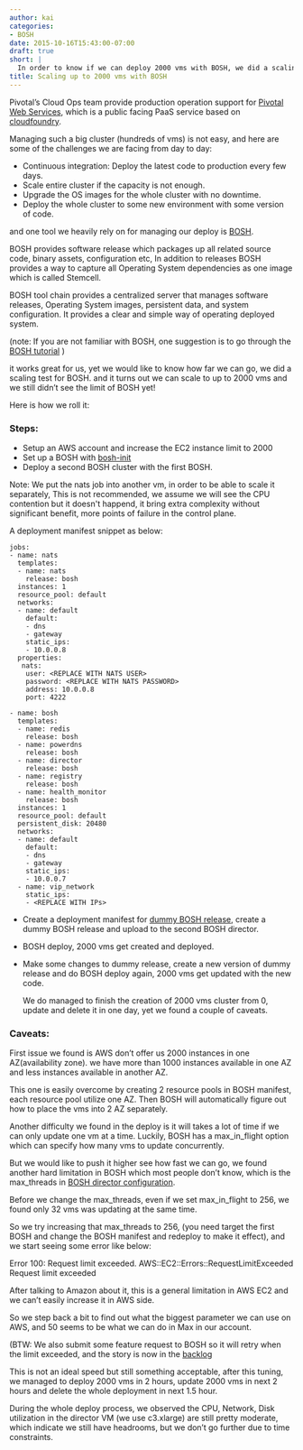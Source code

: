 ```yaml
---
author: kai
categories:
- BOSH
date: 2015-10-16T15:43:00-07:00
draft: true
short: |
  In order to know if we can deploy 2000 vms with BOSH, we did a scaling test and this blog post list how we did it and the caveats we found.
title: Scaling up to 2000 vms with BOSH
---
```


Pivotal’s Cloud Ops team provide production operation support for [Pivotal Web Services](https://run.pivotal.io/), which is a public facing PaaS service based on [cloudfoundry](https://github.com/cloudfoundry).

Managing such a big cluster (hundreds of vms) is not easy, and here are some of the challenges we are facing from day to day:

* Continuous integration: Deploy the latest code to production every few days.
* Scale entire cluster if the capacity is not enough.
* Upgrade the OS images for the whole cluster with no downtime.
* Deploy the whole cluster to some new environment with some version of code.

and one tool we heavily rely on for managing our deploy is [BOSH](http://bosh.io/).

BOSH provides software release which packages up all related source code, binary assets, configuration etc, In addition to releases BOSH provides a way to capture all Operating System dependencies as one image which is called Stemcell.

BOSH tool chain provides a centralized server that manages software releases, Operating System images, persistent data, and system configuration. It provides a clear and simple way of operating deployed system.

(note: If you are not familiar with BOSH, one suggestion is to go through the [BOSH tutorial](http://mariash.github.io/learn-bosh/#introduction) )

it works great for us, yet we would like to know how far we can go, we did a scaling test for BOSH. and it turns out we can scale to up to 2000 vms and we still didn’t see the limit of BOSH yet! 

Here is how we roll it:

### Steps:

* Setup an AWS account and increase the EC2 instance limit to 2000
* Set up a BOSH with [bosh-init](https://bosh.io/docs/using-bosh-init.html)
* Deploy a second BOSH cluster with the first BOSH.

Note: We put the nats job into another vm, in order to be able to scale it separately,
This is not recommended, we assume we will see the CPU contention but it doesn't happend,
it bring extra complexity without significant benefit, more points of failure in the control plane.

A deployment manifest snippet as below:
```
jobs:
- name: nats
  templates:
  - name: nats
    release: bosh
  instances: 1
  resource_pool: default
  networks:
  - name: default
    default:
    - dns
    - gateway
    static_ips:
    - 10.0.0.8
  properties:
   nats:
    user: <REPLACE WITH NATS USER>
    password: <REPLACE WITH NATS PASSWORD>
    address: 10.0.0.8
    port: 4222
 
- name: bosh
  templates:
  - name: redis
    release: bosh
  - name: powerdns
    release: bosh
  - name: director
    release: bosh
  - name: registry
    release: bosh
  - name: health_monitor
    release: bosh
  instances: 1
  resource_pool: default
  persistent_disk: 20480
  networks:
  - name: default
    default:
    - dns
    - gateway
    static_ips:
    - 10.0.0.7
  - name: vip_network
    static_ips:
    - <REPLACE WITH IPs>
```

* Create a deployment manifest for [dummy BOSH release](https://github.com/pivotal-cf-experimental/dummy-boshrelease), create a dummy BOSH release and upload to the second BOSH director. 
* BOSH deploy, 2000 vms get created and deployed.
* Make some changes to dummy release, create a new version of dummy release and do BOSH deploy again, 2000 vms get updated with the new code.

   We do managed to finish the creation of 2000 vms cluster from 0, update and delete it in one day, yet we found a couple of caveats.

### Caveats:

First issue we found is AWS don’t offer us 2000 instances in one AZ(availability zone). we have more than 1000 instances available in one AZ and less instances available in another AZ.

This one is easily overcome by creating 2 resource pools in BOSH manifest, each resource pool utilize one AZ. Then BOSH will automatically figure out how to place the vms into 2 AZ separately.

Another difficulty we found in the deploy is it will takes a lot of time if we can only update one vm at a time. Luckily, BOSH has a max_in_flight option which can specify how many vms to update concurrently. 

But we would like to push it higher see how fast we can go, we found another hard limitation in BOSH which most people don’t know, which is the max_threads in [BOSH director configuration](https://github.com/cloudfoundry/bosh/blob/master/release/jobs/director/spec#L73).

Before we change the max_threads, even if we set max_in_flight to 256, we found only 32 vms was updating at the same time.

So we try increasing that max_threads to 256, (you need target the first BOSH and change the BOSH manifest and redeploy to make it effect), and we start seeing some error like below:

Error 100: Request limit exceeded.
AWS::EC2::Errors::RequestLimitExceeded Request limit exceeded
 
After talking to Amazon about it, this is a general limitation in AWS EC2 and we can’t easily increase it in AWS side.
 
So we step back a bit to find out what the biggest parameter we can use on AWS, and 50 seems to be what we can do in Max in our account.

(BTW: We also submit some feature request to BOSH so it will retry when the limit exceeded, 
and the story is now in the [backlog](https://www.pivotaltracker.com/n/projects/956238/stories/103449734)

This is not an ideal speed but still something acceptable, after this tuning, we managed to deploy 2000 vms in 2 hours, update 2000 vms in next 2 hours and delete the whole deployment in next 1.5 hour.

During the whole deploy process, we observed the CPU, Network, Disk utilization in the director VM (we use c3.xlarge) are still pretty moderate, which indicate we still have headrooms, but we don’t go further due to time constraints. 



